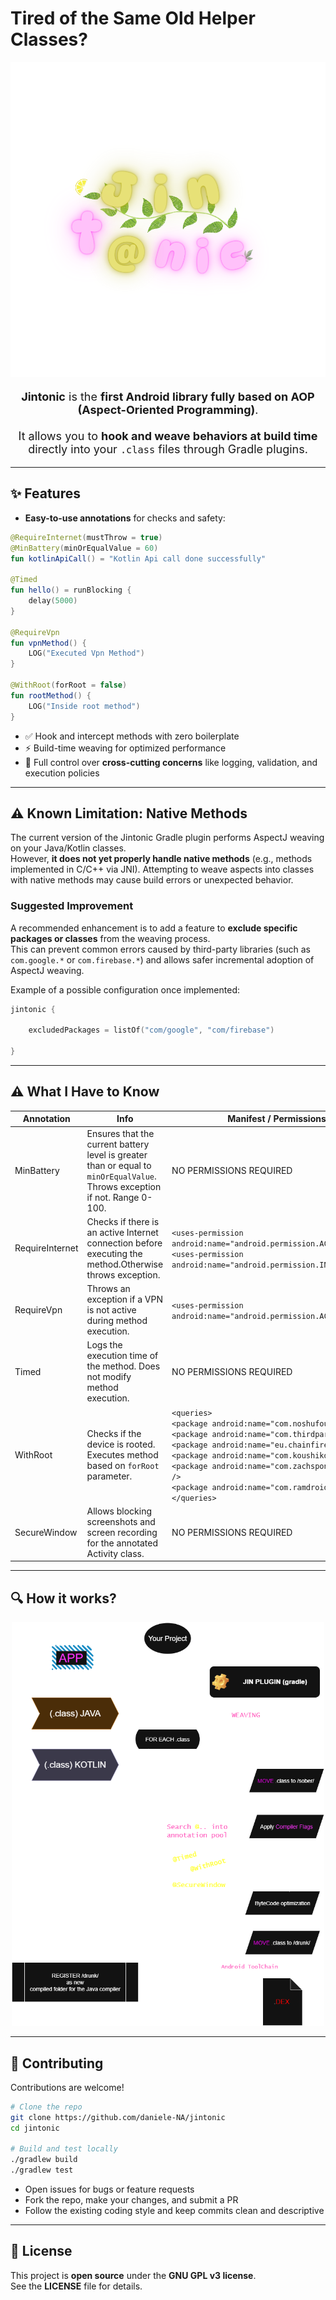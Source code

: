 # Tired of the Same Old Helper Classes?

<div align="center">
  <img src="ASSETS/logo.svg" alt="Jintonic Logo" width="600" />
</div>

<p style="font-size:18px; text-align:center;">
  <b>Jintonic</b> is the <b>first Android library fully based on AOP (Aspect-Oriented Programming)</b>.<br/><br>
  It allows you to <b>hook and weave behaviors at build time</b> directly into your <code>.class</code> files through Gradle plugins.
</p>



---

## ✨ Features

- **Easy-to-use annotations** for checks and safety:

```kotlin
@RequireInternet(mustThrow = true)
@MinBattery(minOrEqualValue = 60)
fun kotlinApiCall() = "Kotlin Api call done successfully"

@Timed
fun hello() = runBlocking {
    delay(5000)
}

@RequireVpn
fun vpnMethod() {
    LOG("Executed Vpn Method")
}

@WithRoot(forRoot = false)
fun rootMethod() {
    LOG("Inside root method")
}
```

- ✅ Hook and intercept methods with zero boilerplate
- ⚡ Build-time weaving for optimized performance
- 🔧 Full control over **cross-cutting concerns** like logging, validation, and execution policies

---

## ⚠️ Known Limitation: Native Methods


The current version of the Jintonic Gradle plugin performs AspectJ weaving on your Java/Kotlin classes.  
However, **it does not yet properly handle native methods** (e.g., methods implemented in C/C++ via JNI). Attempting to weave aspects into classes with native methods may cause build errors or unexpected behavior.

### Suggested Improvement

A recommended enhancement is to add a feature to **exclude specific packages or classes** from the weaving process.  
This can prevent common errors caused by third-party libraries (such as `com.google.*` or `com.firebase.*`) and allows safer incremental adoption of AspectJ weaving.

Example of a possible configuration once implemented:

```kotlin
jintonic {

    excludedPackages = listOf("com/google", "com/firebase")

}
```

---

## ⚠️ What I Have to Know

| Annotation      | Info                                                                                                                        | Manifest / Permissions Required                                                                                                                                                                                                                                                                                                                                                                      |
|-----------------|-----------------------------------------------------------------------------------------------------------------------------|------------------------------------------------------------------------------------------------------------------------------------------------------------------------------------------------------------------------------------------------------------------------------------------------------------------------------------------------------------------------------------------------------|
| MinBattery      | Ensures that the current battery level is greater than or equal to `minOrEqualValue`. Throws exception if not. Range 0-100. | NO PERMISSIONS REQUIRED                                                                                                                                                                                                                                                                                                                                                                              |
| RequireInternet | Checks if there is an active Internet connection before executing the method.Otherwise throws exception.                    | `<uses-permission android:name="android.permission.ACCESS_NETWORK_STATE"/>` <br> `<uses-permission android:name="android.permission.INTERNET"/>`                                                                                                                                                                                                                                                     |
| RequireVpn      | Throws an exception if a VPN is not active during method execution.                                                         | `<uses-permission android:name="android.permission.ACCESS_NETWORK_STATE"/>`                                                                                                                                                                                                                                                                                                                          |
| Timed           | Logs the execution time of the method. Does not modify method execution.                                                    | NO PERMISSIONS REQUIRED                                                                                                                                                                                                                                                                                                                                                                              |
| WithRoot        | Checks if the device is rooted. Executes method based on `forRoot` parameter.                                               | `<queries>` <br> `<package android:name="com.noshufou.android.su" />` <br> `<package android:name="com.thirdparty.superuser" />` <br> `<package android:name="eu.chainfire.supersu" />` <br> `<package android:name="com.koushikdutta.superuser" />` <br> `<package android:name="com.zachspong.temprootremovejb" />` <br> `<package android:name="com.ramdroid.appquarantine" />` <br> `</queries>` |
| SecureWindow    | Allows blocking screenshots and screen recording for the annotated Activity class.                                          | NO PERMISSIONS REQUIRED                                                                                                                                                                                                                                                                                                                                                                              |


---


## 🔍 How it works?

<div align="center">
  <img src="ASSETS/graph.png" alt="Jintonic Graph" width="500" />
</div>

---

## 🤝 Contributing

Contributions are welcome!

```bash
# Clone the repo
git clone https://github.com/daniele-NA/jintonic
cd jintonic

# Build and test locally
./gradlew build
./gradlew test
```

- Open issues for bugs or feature requests
- Fork the repo, make your changes, and submit a PR
- Follow the existing coding style and keep commits clean and descriptive

---

## 📄 License

This project is **open source** under the **GNU GPL v3 license**.  
See the **LICENSE** file for details.

